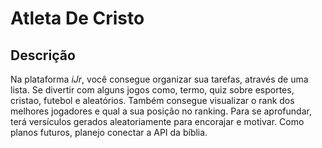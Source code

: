 # Atleta De Cristo

## Descrição
Na plataforma *iJr*, você consegue organizar sua tarefas, através de uma lista. Se divertir com alguns jogos como, termo, quiz sobre esportes, cristao, futebol e aleatórios. Também consegue visualizar o rank dos melhores jogadores e qual a sua posição no ranking. Para se aprofundar, terá versículos gerados aleatoriamente para encorajar e motivar. Como planos futuros, planejo conectar a API da bíblia.